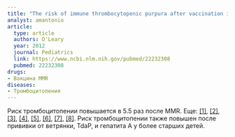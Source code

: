```yaml
---
title: "The risk of immune thrombocytopenic purpura after vaccination in children and adolescents"
analyst: amantonio
article:
  type: article
  authors: O'Leary
  year: 2012
  journal: Pediatrics
  link: https://www.ncbi.nlm.nih.gov/pubmed/22232308
  pubmed: 22232308
drugs:
- Вакцина MMR
diseases:
- Тромбоцитопения
---
```


Риск тромбоцитопении повышается в 5.5 раз после MMR. Еще: [[1]](https://www.ncbi.nlm.nih.gov/pmc/articles/PMC1884189/), [[2]](https://www.ncbi.nlm.nih.gov/pubmed/21699947), [[3]](https://www.ncbi.nlm.nih.gov/pubmed/17312400), [[4]](https://www.ncbi.nlm.nih.gov/pubmed/20000868), [[5]](https://www.ncbi.nlm.nih.gov/pubmed/24763539), [[6]](https://www.ncbi.nlm.nih.gov/pmc/articles/PMC1718684/), [[7]](https://www.ncbi.nlm.nih.gov/pubmed/17126957), [[8]](https://www.ncbi.nlm.nih.gov/pubmed/21145511).
Риск тромбоцитопении также повышен после прививки от ветрянки, TdaP, и гепатита А у более старших детей.
